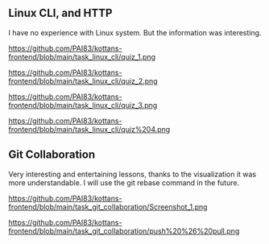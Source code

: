 ## Linux CLI, and HTTP

I have no experience with Linux system. But the information was interesting.

https://github.com/PAI83/kottans-frontend/blob/main/task_linux_cli/quiz_1.png

https://github.com/PAI83/kottans-frontend/blob/main/task_linux_cli/quiz_2.png

https://github.com/PAI83/kottans-frontend/blob/main/task_linux_cli/quiz_3.png

https://github.com/PAI83/kottans-frontend/blob/main/task_linux_cli/quiz%204.png



## Git Collaboration

Very interesting and entertaining lessons, thanks to the visualization it was more understandable. I will use the git rebase command in the future.

https://github.com/PAI83/kottans-frontend/blob/main/task_git_collaboration/Screenshot_1.png

https://github.com/PAI83/kottans-frontend/blob/main/task_git_collaboration/push%20%26%20pull.png

